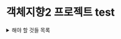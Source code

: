 # 객체지향2 프로젝트 test


<details>
<summary> 해야 할 것들 목록</summary>
<div markdown="1">
  
- [ ] USERNAME, IP 처음에 입력받기
- [ ] GUI 만들기 (더 자세히 써야 함)
- [ ] 로그인 (시간 남으면)

</div>
</details>
